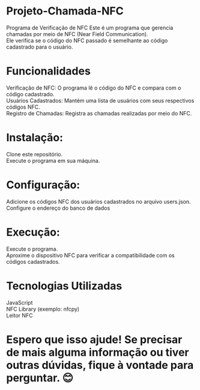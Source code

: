# Projeto-Chamada-NFC
Programa de Verificação de NFC Este é um programa que gerencia chamadas por meio de NFC (Near Field Communication). <br>
Ele verifica se o código do NFC passado é semelhante ao código cadastrado para o usuário.

# Funcionalidades
Verificação de NFC: O programa lê o código do NFC e compara com o código cadastrado.<br>
Usuários Cadastrados: Mantém uma lista de usuários com seus respectivos códigos NFC.<br>
Registro de Chamadas: Registra as chamadas realizadas por meio do NFC.

# Instalação:
Clone este repositório.<br>
Execute o programa em sua máquina.

# Configuração:
Adicione os códigos NFC dos usuários cadastrados no arquivo users.json.<br>
Configure o endereço do banco de dados

# Execução:
Execute o programa.<br>
Aproxime o dispositivo NFC para verificar a compatibilidade com os códigos cadastrados.

# Tecnologias Utilizadas
JavaScript<br>
NFC Library (exemplo: nfcpy)<br>
Leitor NFC

# Espero que isso ajude! Se precisar de mais alguma informação ou tiver outras dúvidas, fique à vontade para perguntar. 😊
